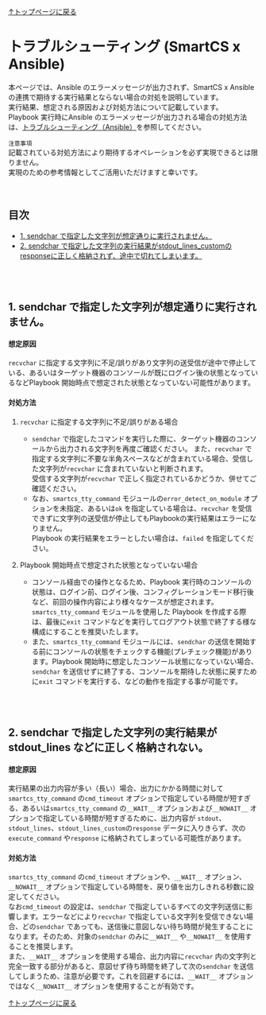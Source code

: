 
[↑トップページに戻る](../README.md)
<br>
# トラブルシューティング (SmartCS x Ansible)

本ページでは、Ansible のエラーメッセージが出力されず、SmartCS x Ansible の連携で期待する実行結果とならない場合の対処を説明しています。  
実行結果、想定される原因および対処方法について記載しています。  
Playbook 実行時にAnsible のエラーメッセージが出力される場合の対処方法は、[トラブルシューティング（Ansible）](./troubleshooting.md)を参照してください。  

`注意事項`  
記載されている対処方法により期待するオペレーションを必ず実現できるとは限りません。  
実現のための参考情報としてご活用いただけますと幸いです。  

<br>

## 目次
- [1. sendchar で指定した文字列が想定通りに実行されません。](./smartcsmoduletips.md#1-sendchar-で指定した文字列が想定通りに実行されません)
- [2. sendchar で指定した文字列の実行結果がstdout_lines_customのresponseに正しく格納されず、途中で切れてしまいます。](./smartcsmoduletips.md#2-sendchar-で指定した文字列の実行結果がstdout_lines_customのresponseに正しく格納されず途中で切れてしまいます)

<br>
<br>

## 1. sendchar で指定した文字列が想定通りに実行されません。
#### 想定原因
`recvchar` に指定する文字列に不足/誤りがあり文字列の送受信が途中で停止している、あるいはターゲット機器のコンソールが既にログイン後の状態となっているなどPlaybook 開始時点で想定された状態となっていない可能性があります。  

#### 対処方法
1. `recvchar` に指定する文字列に不足/誤りがある場合  
   - `sendchar` で指定したコマンドを実行した際に、ターゲット機器のコンソールから出力される文字列を再度ご確認ください。
また、`recvchar` で指定する文字列に不要な半角スペースなどが含まれている場合、受信した文字列が`recvchar` に含まれていないと判断されます。  
受信する文字列が`recvchar` で正しく指定されているかどうか、併せてご確認ください。  
   - なお、`smartcs_tty_command` モジュールの`error_detect_on_module` オプションを未指定、あるいは`ok` を指定している場合は、`recvchar` を受信できずに文字列の送受信が停止してもPlaybookの実行結果はエラーになりません。  
Playbook の実行結果をエラーとしたい場合は、`failed` を指定してください。

2. Playbook 開始時点で想定された状態となっていない場合  
   - コンソール経由での操作となるため、Playbook 実行時のコンソールの状態は、ログイン前、ログイン後、コンフィグレーションモード移行後など、前回の操作内容により様々なケースが想定されます。  
`smartcs_tty_command` モジュールを使用した Playbook を作成する際は、最後に`exit` コマンドなどを実行してログアウト状態で終了する様な構成にすることを推奨いたします。  
   - また、`smartcs_tty_command` モジュールには、`sendchar` の送信を開始する前にコンソールの状態をチェックする機能(プレチェック機能)があります。Playbook 開始時に想定したコンソール状態になっていない場合、`sendchar` を送信せずに終了する、コンソールを期待した状態に戻すために`exit` コマンドを実行する、などの動作を指定する事が可能です。  

<br>
<br>

## 2. sendchar で指定した文字列の実行結果が stdout_lines などに正しく格納されない。
#### 想定原因
実行結果の出力内容が多い（長い）場合、出力にかかる時間に対して`smartcs_tty_command` の`cmd_timeout` オプションで指定している時間が短すぎる、あるいは`smartcs_tty_command` の`__WAIT__` オプションおよび`__NOWAIT__` オプションで指定している時間が短すぎるために、出力内容が `stdout`、`stdout_lines`、`stdout_lines_custom`の`response` データに入りきらず、次の`execute_command` や`response` に格納されてしまっている可能性があります。

#### 対処方法
`smartcs_tty_command` の`cmd_timeout` オプションや、`__WAIT__` オプション、`__NOWAIT__` オプションで指定している時間を、戻り値を出力しきれる秒数に設定してください。<br>
なお`cmd_timeout` の設定は、`sendchar` で指定しているすべての文字列送信に影響します。エラーなどにより`recvchar` で指定している文字列を受信できない場合、どの`sendchar` であっても、送信後に意図しない待ち時間が発生することになります。そのため、対象の`sendchar` のみに`__WAIT__` や`__NOWAIT__` を使用することを推奨します。<br>
また、`__WAIT__` オプションを使用する場合、出力内容に`recvchar` 内の文字列と完全一致する部分があると、意図せず待ち時間を終了して次の`sendchar` を送信してしまうため、注意が必要です。これを回避するには、`__WAIT__` オプションではなく`__NOWAIT__` オプションを使用することが有効です。<br>



[↑トップページに戻る](../README.md)
